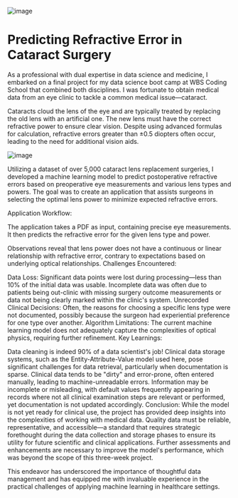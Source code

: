 ![image](https://github.com/mathlamm/Data-Science-Portfolio/assets/43820711/61aa046b-7ad1-49e1-b95d-f1e227fcebf5)

# Predicting Refractive Error in Cataract Surgery

As a professional with dual expertise in data science and medicine, I embarked on a final project for my data science boot camp at WBS Coding School that combined both disciplines. I was fortunate to obtain medical data from an eye clinic to tackle a common medical issue—cataract.

Cataracts cloud the lens of the eye and are typically treated by replacing the old lens with an artificial one. The new lens must have the correct refractive power to ensure clear vision. Despite using advanced formulas for calculation, refractive errors greater than ±0.5 diopters often occur, leading to the need for additional vision aids.

![image](https://github.com/mathlamm/Data-Science-Portfolio/assets/43820711/6854d27c-0fa4-40f3-95c6-8982e08cba79)

Utilizing a dataset of over 5,000 cataract lens replacement surgeries, I developed a machine learning model to predict postoperative refractive errors based on preoperative eye measurements and various lens types and powers. The goal was to create an application that assists surgeons in selecting the optimal lens power to minimize expected refractive errors.

Application Workflow:

The application takes a PDF as input, containing precise eye measurements. It then predicts the refractive error for the given lens type and power.



Observations reveal that lens power does not have a continuous or linear relationship with refractive error, contrary to expectations based on underlying optical relationships.
Challenges Encountered:


Data Loss: Significant data points were lost during processing—less than 10% of the initial data was usable. Incomplete data was often due to patients being out-clinic with missing surgery outcome measurements or data not being clearly marked within the clinic's system.
Unrecorded Clinical Decisions: Often, the reasons for choosing a specific lens type were not documented, possibly because the surgeon had experiential preference for one type over another.
Algorithm Limitations: The current machine learning model does not adequately capture the complexities of optical physics, requiring further refinement.
Key Learnings:

Data cleaning is indeed 90% of a data scientist's job!
Clinical data storage systems, such as the Entity-Attribute-Value model used here, pose significant challenges for data retrieval, particularly when documentation is sparse.
Clinical data tends to be "dirty" and error-prone, often entered manually, leading to machine-unreadable errors.
Information may be incomplete or misleading, with default values frequently appearing in records where not all clinical examination steps are relevant or performed, yet documentation is not updated accordingly.
Conclusion:
While the model is not yet ready for clinical use, the project has provided deep insights into the complexities of working with medical data. Quality data must be reliable, representative, and accessible—a standard that requires strategic forethought during the data collection and storage phases to ensure its utility for future scientific and clinical applications. Further assessments and enhancements are necessary to improve the model's performance, which was beyond the scope of this three-week project.

This endeavor has underscored the importance of thoughtful data management and has equipped me with invaluable experience in the practical challenges of applying machine learning in healthcare settings.
